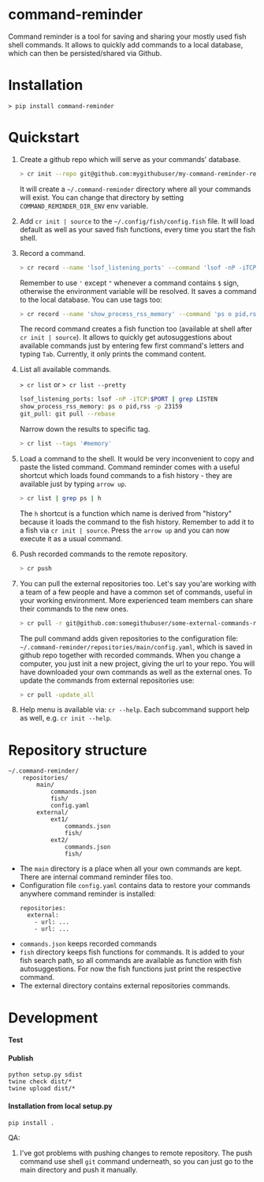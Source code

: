 # command-reminder
Command reminder is a tool for saving and sharing your mostly used fish shell commands. It allows to quickly add 
commands to a local database, which can then be persisted/shared via Github.   

# Installation
`> pip install command-reminder`

# Quickstart
1. Create a github repo which will serve as your commands' database.  

    ```bash 
    > cr init --repo git@github.com:mygithubuser/my-command-reminder-repository.git
   ```  

    It will create a `~/.command-reminder` directory where all your commands will exist. You can change that directory by
    setting `COMMAND_REMINDER_DIR_ENV` env variable.  
    
2. Add `cr init | source`  to the `~/.config/fish/config.fish` file. It will load default as well as your saved
   fish functions, every time you start the fish shell.
   
3. Record a command.  

    ```bash
    > cr record --name 'lsof_listening_ports' --command 'lsof -nP -iTCP:$PORT | grep LISTEN'
   ```  
     
   Remember to use `'` except `"` whenever a command contains `$` sign, otherwise the environment variable will be resolved.
   It saves a command to the local database. You can use tags too:  

   ```bash
   > cr record --name 'show_process_rss_memory' --command 'ps o pid,rss -p 23159' --tags '#memory #process'
   ```
   The record command creates a fish function too (available at shell after `cr init | source`). It allows to quickly get
   autosuggestions about available commands just by entering few first command's letters and typing `Tab`. Currently, it only
   prints the command content.
   
4. List all available commands.  

    `> cr list` or `> cr list --pretty`
   
   ```bash
   lsof_listening_ports: lsof -nP -iTCP:$PORT | grep LISTEN
   show_process_rss_memory: ps o pid,rss -p 23159
   git_pull: git pull --rebase
   ```
    
   Narrow down the results to specific tag.  
   
   ```bash
   > cr list --tags '#memory'
   ```
   
5. Load a command to the shell. It would be very inconvenient to copy and paste the listed command. Command reminder
   comes with a useful shortcut which loads found commands to a fish history - they are available just by typing `arrow up`.
   
   ```bash
   > cr list | grep ps | h 
   ```
 
   The `h` shortcut is a function which name is derived from "history" because it loads the command to the fish history. Remember to
   add it to a fish via `cr init | source`. Press the `arrow up` and you can now execute it as a usual command.  
   
6. Push recorded commands to the remote repository.
   ```bash
   > cr push
   ```  
   
7. You can pull the external repositories too. Let's say you'are working with a team of a few people and have
   a common set of commands, useful in your working environment. More experienced team members can share their
   commands to the new ones.
   
   ```bash
   > cr pull -r git@github.com:somegithubuser/some-external-commands-repository.git
   ```
   
   The pull command adds given repositories to the configuration file: `~/.command-reminder/repositories/main/config.yaml`,
   which is saved in github repo together with recorded commands. When you change a computer,
   you just init a new project, giving the url to your repo. You will have downloaded your own commands as well as the external ones.
   To update the commands from external repositories use:
   
   ```bash
   > cr pull -update_all
   ```
8. Help menu is available via: `cr --help`. Each subcommand support help as well, e.g. `cr init --help`.

# Repository structure
```
~/.command-reminder/
    repositories/
        main/
            commands.json
            fish/
            config.yaml
        external/
            ext1/
                commands.json
                fish/
            ext2/
                commands.json
                fish/
``` 

* The `main` directory is a place when all your own commands are kept. There are internal command reminder files too. 
* Configuration file `config.yaml` contains data to restore your commands anywhere command reminder is installed:
    ```
    repositories:
      external:
        - url: ...
        - url: ...
    ```
* `commands.json` keeps recorded commands
* `fish` directory keeps fish functions for commands. It is added to your fish search path, so all commands are
 available as function with fish autosuggestions. For now the fish functions just print the respective command.
* The external directory contains external repositories commands.

# Development

#### Test


#### Publish
```
python setup.py sdist
twine check dist/*
twine upload dist/*
```

#### Installation from local setup.py
```
pip install .
```

QA:
1. I've got problems with pushing changes to remote repository.
The push command use shell `git` command underneath, so you can just go to the main directory and push it manually.
